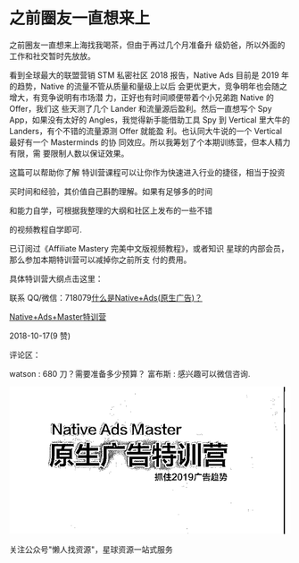 # 之前圈友一直想来上

之前圈友一直想来上海找我喝茶，但由于再过几个月准备升 级奶爸，所以外面的工作和社交暂时先放放。

看到全球最大的联盟营销 STM 私密社区 2018 报告，Native Ads 目前是 2019 年的趋势，Native 的流量不管从质量和量级上以后 会更优更大，竞争明年也会随之增大，有竞争说明有市场潜 力，正好也有时间顺便带着个小兄弟跑 Native 的 Offer，我们这 些天测了几个 Lander 和流量源后盈利。然后一直想写个 Spy App，如果没有太好的 Angles，我觉得新手能借助工具 Spy 到 Vertical 里大牛的 Landers，有个不错的流量源测 Offer 就能盈 利。也认同大牛说的一个 Vertical 最好有一个 Masterminds 的协 同效应。所以我筹划了个本期训练营，但本人精力有限，需 要限制人数以保证效果。

这篇可以帮助你了解 特训营课程可以让你作为快速进入行业的捷径，相当于投资

买时间和经验，其价值自己斟酌理解。如果有足够多的时间

和能力自学，可根据我整理的大纲和社区上发布的一些不错

的视频教程自学即可.

已订阅过《Affiliate Mastery 完美中文版视频教程》，或者知识 星球的内部会员，那么参加本期特训营可以减掉你之前所支 付的费用。

具体特训营大纲点击这里：

联系 QQ/微信：718079[什么是](https://mp.weixin.qq.com/s/uhAgBulIIo_YnTn3D1gUyA)[Native+Ads(](https://mp.weixin.qq.com/s/uhAgBulIIo_YnTn3D1gUyA)[原生广告](https://mp.weixin.qq.com/s/uhAgBulIIo_YnTn3D1gUyA)[)](https://mp.weixin.qq.com/s/uhAgBulIIo_YnTn3D1gUyA)[？](https://mp.weixin.qq.com/s/uhAgBulIIo_YnTn3D1gUyA)

[Native+Ads+Master](https://shimo.im/docs/1bMwsRHwDoIH9iUE/)[特训营](https://shimo.im/docs/1bMwsRHwDoIH9iUE/)

2018-10-17(9 赞)

评论区：

watson : 680 刀？需要准备多少预算？ 富布斯 : 感兴趣可以微信咨询.

![image](img/Image_080.png)

关注公众号"懒人找资源"，星球资源一站式服务